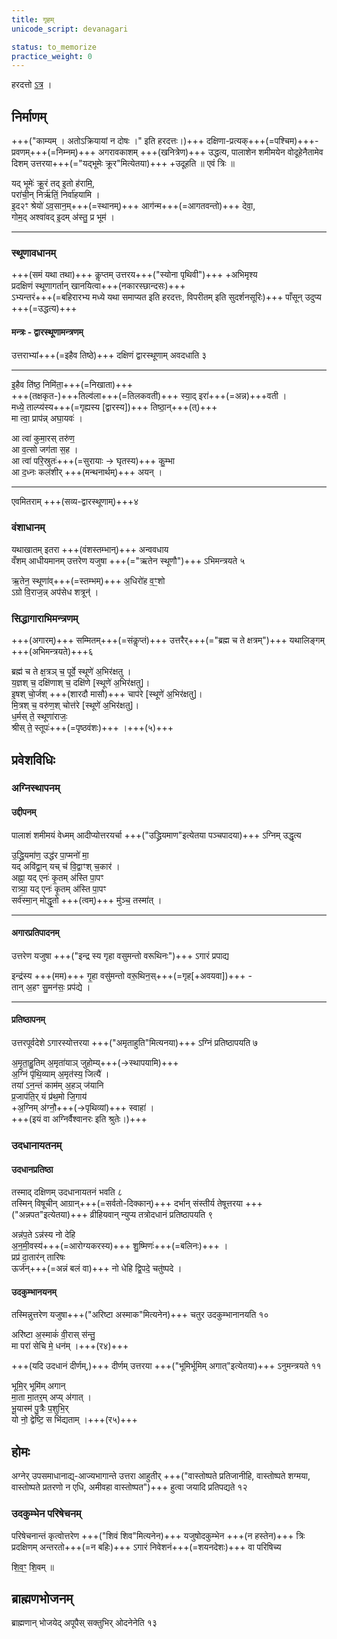 ```yaml
---
title: गृहम्
unicode_script: devanagari

status: to_memorize
practice_weight: 0
---
```


हरदत्तो [ऽत्र](https://archive.org/stream/EKAGNIKANDABHASHYAMSAMSKRUTHAM/EKAGNIKANDA%20BHASHYAM%20SAMSKRUTHAM#page/n161/mode/2up) ।

## निर्माणम्
+++("काम्यम् । अतोऽक्रियायां न दोषः ।" इति हरदत्तः।)+++
दक्षिणा-प्रत्यक्+++(=पश्चिम)+++-प्रवणम्+++(=निम्नम्)+++ अगरावकाशम् +++(खनित्रेण)+++ उद्धत्य, पालाशेन शमीमयेन वोदूहेनैतामेव दिशम् उत्तरया+++(="यद्भूमेः क्रूर"मित्येतया)+++ +उदूहति ॥ एवं त्रिः ॥  

यद् भूमेः॑ क्रू॒रं तद् इ॒तो ह॑रामि॒,  
परा॑ची॒न् निर्ऋ॑तिं॒ निर्वा॑हयामि ।  
इ॒द२ꣳ श्रेयो॑ ऽव॒सान॒म्+++(=स्थानम्)+++ आग॑न्म+++(=आगतवन्तो)+++ देवा॒,  
गोम॒द् अश्वा॑वद् इ॒दम् अ॑स्तु॒ प्र भूम॑ ।
__________________

### स्थूणावधानम्
<div class="js_include" url="/saMskAra/mantraH/lokAntaram/Rk/syonA_pRthivI/"  newLevelForH1="2" includeTitle="true"> </div>  

+++(समं यथा तथा)+++ कॢप्तम् उत्तरय+++("स्योना पृथिवी")+++ +अभिमृश्य  
प्रदक्षिणं स्थूणागर्तान् खानयित्वा+++(नकारस्छान्दसः)+++  
ऽभ्यन्तरं+++(=बहिरारभ्य मध्ये यथा समाप्यत इति हरदत्तः, विपरीतम् इति सुदर्शनसूरिः)+++ पाँसून् उदुप्य +++(=उद्धत्य)+++  

#### मन्त्रः - द्वारस्थूणामन्त्रणम्
उत्तराभ्यां+++(=इहैव तिष्ठे)+++ दक्षिणं द्वारस्थूणाम् अवदधाति ३  

__________________
इ॒हैव ति॑ष्ठ॒ निमि॑ता॒+++(=निखाता)+++  
+++(तक्षकृत-)+++तिल्व॑ला+++(=तिलकवती)+++ स्या॒द् इरा॑+++(=अन्न)+++वती ।  
मध्ये॒ ताल्प्य॑स्य+++(=गृह्यस्य [द्वारस्य])+++ तिष्ठा॒न्+++(त्)+++  
मा त्वा॒ प्राप॑न्न् अघा॒यवः॑ ।  

आ त्वा॑ कुमा॒रस् तरु॑ण॒  
आ व॒त्सो जग॑ता स॒ह ।  
आ त्वा॑ परि॒स्रुतः॑+++(=सुरायाः → घृतस्य)+++ कु॒म्भा  
आ द॒ध्नः कल॑शीर् +++(मन्थनार्थम्)+++ अयन् ।  
__________________

एवमितराम् +++(सव्य-द्वारस्थूणाम्)+++४

### वंशाधानम्
यथाखातम् इतरा +++(वंशस्तम्भान्)+++ अन्ववधाय  
वँशम् आधीयमानम् उत्तरेण यजुषा +++(="ऋतेन स्थूणौ")+++ ऽभिमन्त्रयते ५

ऋ॒तेन॒ स्थूणा॑व्+++(=स्तम्भम्)+++ अ॒धिरो॑ह व॒ꣳ॒शो  
ऽग्रो वि॒राज॒न्न् अप॑सेध शत्रून्॑ ।  


### सिद्धागाराभिमन्त्रणम्
+++(अगारम्)+++ सम्मितम्+++(=संकॢप्तं)+++ उत्तरैर्+++(="ब्रह्म च ते क्षत्रम्")+++ यथालिङ्गम् +++(अभिमन्त्रयते)+++६

ब्रह्म॑ च ते क्ष॒त्रञ् च॒ पूर्वे॒ स्थूणे॑ अ॒भिर॑क्षतु ।  
य॒ज्ञश् च॒ दक्षि॑णाश् च॒ दक्षि॑णे [स्थूणे॑ अ॒भिर॑क्षतु]।  
इ॒षश् चो॒र्जश् +++(शारदौ मासौ)+++ चाप॑रे [स्थूणे॑ अ॒भिर॑क्षतु]।  
मि॒त्रश् च॒ वरु॑ण॒श् चोत्त॑रे [स्थूणे॑ अ॒भिर॑क्षतु]।  
ध॒र्मस् ते॒ स्थूणा॑राजः॒  
श्रीस् ते॒ स्तूपः॑+++(=पृष्ठवंशः)+++ ।+++(५)+++  


## प्रवेशविधिः

### अग्निस्थापनम्
#### उद्दीपनम्
पालाशं शमीमयं वेध्मम् आदीप्योत्तरयर्चा +++("उद्ध्रियमाण"इत्येतया पञ्चपादया)+++ ऽग्निम् उद्धृत्य  

उ॒द्ध्रि॒यमा॑ण॒ उद्ध॑र पा॒प्मनो॑ मा॒  
यद् अवि॑द्वा॒न् यच् च॑ वि॒द्वाꣳश् च॒कार॑ ।  
अह्ना॒ यद् एनः॑ कृ॒तम् अ॑स्ति पा॒पꣳ  
रात्र्या॒ यद् एनः॑ कृ॒तम् अ॑स्ति पा॒पꣳ  
सर्व॑स्मा॒न् मोद्धृ॒तो +++(त्वम्)+++ मु॑ञ्च॒ तस्मा॑त् ।  


__________________
#### अगारप्रतिपादनम्
उत्तरेण यजुषा +++("इन्द्र स्य गृहा वसुमन्तो वरूथिनः")+++ ऽगारं प्रपाद्य  

इन्द्र॑स्य +++(मम)+++ गृ॒हा वसु॑मन्तो वरू॒थिन॒स्+++(=गृह[+अवयवा])+++ -  
तान् अ॒हꣳ सु॒मन॑सः॒ प्रप॑द्ये ।  


__________________
#### प्रतिष्ठापनम्
उत्तरपूर्वदेशे ऽगारस्योत्तरया +++("अमृताहुति"मित्यनया)+++ ऽग्निं प्रतिष्ठापयति ७

अ॒मृ॒ता॒हु॒तिम् अ॒मृता॑याञ् जुहोम्य्+++(→स्थापयामि)+++  
अ॒ग्निं पृ॑थि॒व्याम् अ॒मृत॑स्य॒ जित्यै॑ ।  
तया॑ ऽन॒न्तं काम॑म् अ॒हञ् ज॑यानि  
प्र॒जाप॑ति॒र् यं प्र॑थ॒मो जि॒गाय॑  
+अ॒ग्निम् अ॑ग्नौ॒+++(→पृथिव्यां)+++ स्वाहा॑ ।  
+++(इयं वा अग्निर्वैश्वानरः इति श्रुतेः।)+++


### उदधानायतनम्
#### उदधानप्रतिष्ठा
तस्माद् दक्षिणम् उदधानायतनं भवति ८  
तस्मिन् विषूचीन् आग्रान्+++(=सर्वतो-दिक्कान्)+++ दर्भान् संस्तीर्य तेषूत्तरया +++("अन्नपत"इत्येतया)+++ व्रीहियवान् न्युप्य तत्रोदधानं प्रतिष्ठापयति ९  

अन्न॑प॒ते ऽन्न॑स्य नो देहि  
अ॒न॒मी॒वस्य॑+++(=आरोग्यकरस्य)+++ शु॒ष्मिणः॑+++(=बलिनः)+++ ।  
प्रप्र॑ दा॒तार॑न् तारिषः  
ऊर्ज॑न्+++(=अन्नं बलं वा)+++ नो धेहि द्वि॒पदे॒ चतु॑ष्पदे ।

#### उदकुम्भानयनम्
तस्मिन्नुत्तरेण यजुषा+++("अरिष्टा अस्माक"मित्यनेन)+++ चतुर उदकुम्भानानयति १०  

अरि॑ष्टा अ॒स्माकं॑ वी॒रास् स॑न्तु॒  
मा परा॑ सेचि मे॒ धन॑म् ।+++(र४)+++  

+++(यदि उदधानं दीर्णम्,)+++ दीर्णम् उत्तरया +++("भूमिर्भूमिम् अगात्"इत्येतया)+++ ऽनुमन्त्रयते ११  

भूमि॒र् भूमि॑म् अगान्  
मा॒ता मा॒तर॒म् अप्य् अ॑गात् ।  
भू॒यास्म॑ पु॒त्रैः प॒शुभि॒र्  
यो नो॒ द्वेष्टि॒ स भि॑द्यताम् ।+++(र५)+++  

## होमः
अग्नेर् उपसमाधानाद्य्-आज्यभागान्ते उत्तरा आहुतीर् +++("वास्तोष्पते प्रतिजानीहि, वास्तोष्पते शग्मया, वास्तोष्पते प्रतरणो न एधि, अमीवहा वास्तोष्पत")+++ हुत्वा जयादि प्रतिपद्यते १२  

<div class="js_include" url="/vedAH/Rk/shAkalam/saMhitA/07/055_vAstoShpate_pratijAnIhi/"  newLevelForH1="2" includeTitle="true"> </div>  

<div class="js_include" url="/vedAH/Rk/shAkalam/saMhitA/07/056_01_amIvahA_vAstoShpate/"  newLevelForH1="2" includeTitle="true"> </div>  



### उदकुम्भेन परिषेचनम्
परिषेचनान्तं कृत्वोत्तरेण +++("शिवं शिव"मित्यनेन)+++ यजुषोदकुम्भेन +++(न हस्तेन)+++ त्रिः प्रदक्षिणम् अन्तरतो+++(=न बहिः)+++ ऽगारं निवेशनं+++(=शयनदेशः)+++ वा परिषिच्य 

शि॒व॒ꣳ॒ शि॒वम् ॥

## ब्राह्मणभोजनम्
ब्राह्मणान् भोजयेद् अपूपैस् सक्तुभिर् ओदनेनेति १३